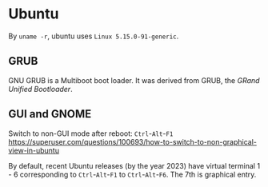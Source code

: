 # Ubuntu

By `uname -r`, ubuntu uses `Linux 5.15.0-91-generic`.


## GRUB

GNU GRUB is a Multiboot boot loader. It was derived from GRUB, the *GRand Unified Bootloader*.

## GUI and GNOME

Switch to non-GUI mode after reboot: `Ctrl`-`Alt`-`F1` 
https://superuser.com/questions/100693/how-to-switch-to-non-graphical-view-in-ubuntu

By default, recent Ubuntu releases (by the year 2023) have virtual terminal 1 - 6 corresponding to `Ctrl`-`Alt`-`F1` to `Ctrl`-`Alt`-`F6`.
The 7th is graphical entry.